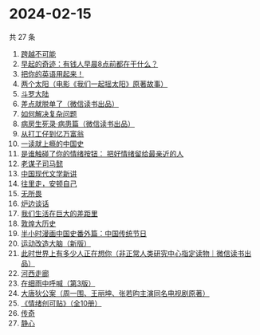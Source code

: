 # 2024-02-15

共 27 条

<!-- BEGIN WEREAD -->
<!-- 最后更新时间 2024-02-15 22:04:06 +0800 -->
1. [跨越不可能](https://weread.qq.com/web/bookDetail/229326d0813ab7dbcg017770)
1. [早起的奇迹：有钱人早晨8点前都在干什么？](https://weread.qq.com/web/bookDetail/0bb32090813ab7e9eg011a71)
1. [把你的英语用起来！](https://weread.qq.com/web/bookDetail/6c632d105533196c66000c4)
1. [两个太阳（电影《我们一起摇太阳》原著故事）](https://weread.qq.com/web/bookDetail/2bb32670813ab881bg014410)
1. [斗罗大陆](https://weread.qq.com/web/bookDetail/3f832f105724353f8a62cda)
1. [差点就脱单了（微信读书出品）](https://weread.qq.com/web/bookDetail/da332870813ab8849g01358c)
1. [如何解决复杂问题](https://weread.qq.com/web/bookDetail/6f9321a07231c7dd6f9c4f6)
1. [病房生死录·病患篇（微信读书出品）](https://weread.qq.com/web/bookDetail/23732ef0813ab8810g0134f0)
1. [从打工仔到亿万富翁](https://weread.qq.com/web/bookDetail/aaf326a0813ab8844g01638c)
1. [一读就上瘾的中国史](https://weread.qq.com/web/bookDetail/8ac32ef0720f5b4c8ac9ad3)
1. [是谁触碰了你的情绪按钮： 把好情绪留给最亲近的人](https://weread.qq.com/web/bookDetail/fb5323a0724b1404fb528b4)
1. [老谋子司马懿](https://weread.qq.com/web/bookDetail/32432960813ab7371g0164e6)
1. [中国现代文学新讲](https://weread.qq.com/web/bookDetail/22332f10813ab84c4g012b62)
1. [往里走，安顿自己](https://weread.qq.com/web/bookDetail/80032d40813ab71b8g012ac6)
1. [无所畏](https://weread.qq.com/web/bookDetail/4f432ec0716007a74f4b7fe)
1. [炉边谈话](https://weread.qq.com/web/bookDetail/a9532f107165dfa5a95fc2d)
1. [我们生活在巨大的差距里](https://weread.qq.com/web/bookDetail/286329405b40f728668c477)
1. [敦煌大历史](https://weread.qq.com/web/bookDetail/c4832a70813ab76a1g0188fb)
1. [半小时漫画中国史番外篇：中国传统节日](https://weread.qq.com/web/bookDetail/b4132bb0719db176b41f10e)
1. [运动改造大脑（新版）](https://weread.qq.com/web/bookDetail/1f4326e0813ab7e0fg0167ca)
1. [此时世界上有多少人正在想你（非正常人类研究中心指定读物｜微信读书出品）](https://weread.qq.com/web/bookDetail/fd332bf0813ab86ebg0163d8)
1. [河西走廊](https://weread.qq.com/web/bookDetail/de932a80813ab881eg014870)
1. [在细雨中呼喊（第3版）](https://weread.qq.com/web/bookDetail/801324d05cbba380129b0a1)
1. [大唐狄公案（周一围、王丽坤、张若昀主演同名电视剧原著）](https://weread.qq.com/web/bookDetail/1ac32f70813ab789bg014cf9)
1. [《情绪创可贴》（全10册）](https://weread.qq.com/web/bookDetail/957327b0813ab7027g010fa0)
1. [传奇](https://weread.qq.com/web/bookDetail/89532630813ab779fg011515)
1. [静心](https://weread.qq.com/web/bookDetail/57c321105cfa9357c349702)
<!-- END WEREAD -->